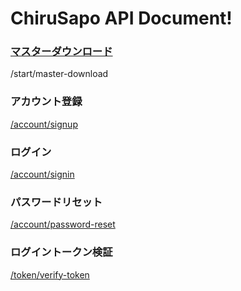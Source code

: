 # ChiruSapo API Document!

### [マスターダウンロード](/_api-document/start/master-download.md)
/start/master-download

### アカウント登録
[/account/signup](/_api-document/account/signup.md)

### ログイン
[/account/signin](/_api-document/account/signin.md)
### パスワードリセット
[/account/password-reset](/_api-document/account/password-reset.md)

### ログイントークン検証
[/token/verify-token](/_api-document/token/verify-token.md)

